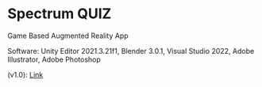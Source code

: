 # Spectrum QUIZ
Game Based Augmented Reality App

Software: Unity Editor 2021.3.21f1, Blender 3.0.1, Visual Studio 2022, Adobe Illustrator, Adobe Photoshop

(v1.0): [Link](https://drive.google.com/file/d/19QdK4x1_1aXT2aLDKJZKiu5s2Uv7itNW/view?usp=sharing)
